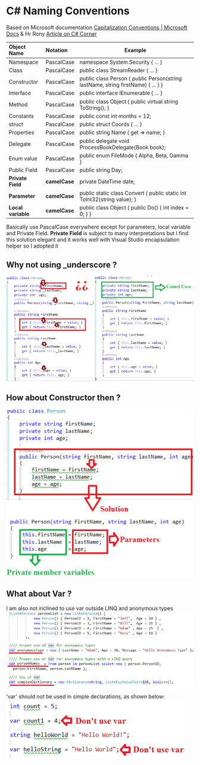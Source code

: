 # C# Naming Conventions

Based on Microsoft documentation [Capitalization Conventions | Microsoft Docs](https://docs.microsoft.com/en-us/dotnet/standard/design-guidelines/capitalization-conventions) & Hr Rony [Article on C# Corner](https://www.c-sharpcorner.com/article/stop-use-var-everywhere-and-think-before-use-underscore-with-private-variable-in/) 

| Object Name               | Notation   | Example                                                                              |
|:--------------------------|:-----------|--------------------------------------------------------------------------------------
| Namespace                 | PascalCase | namespace System.Security { ... } |
| Class                     | PascalCase | public class StreamReader { ... } |
| Constructor               | PascalCase | public class Person { public Person(string lastName, string firstName) { ... } } |
| Interface                 | PascalCase | public interface IEnumerable { ... } |
| Method                    | PascalCase | public class Object { public virtual string ToString(); } |
| Constants                 | PascalCase | public const int months = 12; |
| struct                    | PascalCase | public struct Coords { ... } |
| Properties                | PascalCase | public string Name { get => name; } |
| Delegate                  | PascalCase | public delegate void ProcessBookDelegate(Book book); |
| Enum value                | PascalCase | public enum FileMode { Alpha, Beta, Gamma } |
| Public Field              | PascalCase | public string Day; |
| **Private Field**         | **camelCase**  | private DateTime date; |
| **Parameter**             | **camelCase**  | public static class Convert { public static int ToInt32(string value); } |
| **Local variable**        | **camelCase**  | public class Object { public Do() { int index = 0; } } |

Basically use PascalCase everywhere except for parameters, local variable and Private Field.
**Private Field** is subject to many interpretations but I find this solution elegant and it works well with Visual Studio encapsulation helper so I adopted it

## Why not using _underscore ?

![Alt text](/asset/underscore.png?raw=true "Why not using _underscore")

## How about Constructor then ?

![Alt text](/asset/constructor.png?raw=true "About Constructor")

## What about Var ?

I am also not inclined to use var outside LINQ and anonymous types
![Alt text](/asset/vargood.png?raw=true "Good use of var")

'var' should not be used in simple declarations, as shown below:
![Alt text](/asset/varbad.png?raw=true "Bad use of var")
